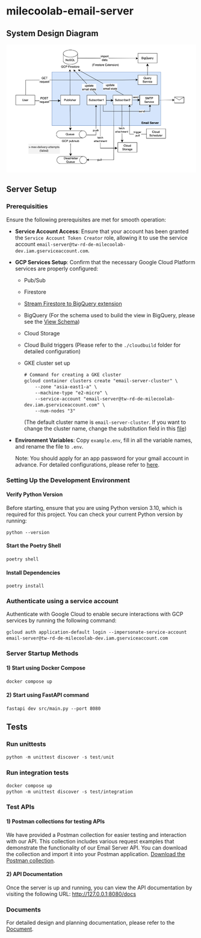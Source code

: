 # milecoolab-email-server


## System Design Diagram
![Example Image](./images/system_design_diagram.png)


## Server Setup
### Prerequisities
Ensure the following prerequisites are met for smooth operation:

- **Service Account Access**: Ensure that your account has been granted the `Service Account Token Creator` role, allowing it to use the service account `email-server@tw-rd-de-milecoolab-dev.iam.gserviceaccount.com`.

- **GCP Services Setup**: Confirm that the necessary Google Cloud Platform services are properly configured:
  - Pub/Sub
  - Firestore
  - [Stream Firestore to BigQuery extension](https://extensions.dev/extensions/firebase/firestore-bigquery-export)
  - BigQuery (For the schema used to build the view in BigQuery, please see the [View Schema](./bigquery/views/email_data_view.sql))
  - Cloud Storage
  - Cloud Build triggers (Please refer to the `./cloudbuild` folder for detailed configuration)
  - GKE cluster set up 

    ```shell
    # Command for creating a GKE cluster
    gcloud container clusters create "email-server-cluster" \
        --zone "asia-east1-a" \
        --machine-type "e2-micro" \
        --service-account "email-server@tw-rd-de-milecoolab-dev.iam.gserviceaccount.com" \
        --num-nodes "3"
    ```
    (The default cluster name is `email-server-cluster`. If you want to change the cluster name, change the substitution field in this [file](./cloudbuild/cloudbuild_on_push_dev.yaml))

- **Environment Variables**: Copy `example.env`, fill in all the variable names, and rename the file to `.env`.

    Note: You should apply for an app password for your gmail account in advance. For detailed configurations, please refer to [here](https://support.google.com/accounts/answer/185833?hl=en).


### Setting Up the Development Environment
#### Verify Python Version
Before starting, ensure that you are using Python version 3.10, which is required for this project. You can check your current Python version by running:
```shell
python --version
```

#### Start the Poetry Shell
```shell
poetry shell
```

#### Install Dependencies
```shell
poetry install
```

### Authenticate using a service account
Authenticate with Google Cloud to enable secure interactions with GCP services by running the following command:

```
gcloud auth application-default login --impersonate-service-account email-server@tw-rd-de-milecoolab-dev.iam.gserviceaccount.com
```

### Server Startup Methods
#### 1) Start using Docker Compose
```python
docker compose up
```

#### 2) Start using FastAPI command
```
fastapi dev src/main.py --port 8080 
```


## Tests

### Run unittests
```python
python -m unittest discover -s test/unit
```

### Run integration tests
```
docker compose up
python -m unittest discover -s test/integration
```


### Test APIs
#### 1) Postman collections for testing APIs
We have provided a Postman collection for easier testing and interaction with our API. This collection includes various request examples that demonstrate the functionality of our Email Server API. You can download the collection and import it into your Postman application.
[Download the Postman collection](./postman_collections/email-server.postman_collection.json).

#### 2) API Documentation
Once the server is up and running, you can view the API documentation by visiting the following URL: http://127.0.0.1:8080/docs


### Documents
For detailed design and planning documentation, please refer to the [Document](./docs/document.pdf).
